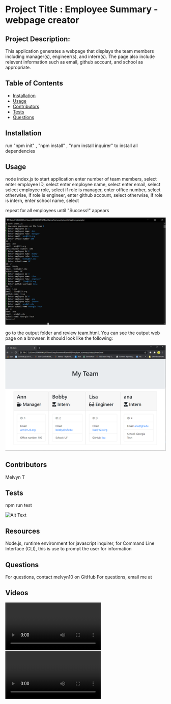 
# Project Title : Employee Summary - webpage creator

## Project Description:
This application generates a webpage that displays the team members including manager(s), engineer(s), and intern(s). The page also include relevent information such as email, github account, and school as appropriate.

## Table of Contents
* [Installation](#installation)
* [Usage](#usage)
* [Contributors](#contributors)
* [Tests](#tests)
* [Questions](#questions)

## Installation
run "npm init" , "npm install" , "npm install inquirer" to install all dependencies

## Usage
node index.js to start application
enter number of team members, select <enter>
enter employee ID, select <enter>
enter employee name, select <enter>
enter email, select <enter>
select employee role, select <enter>
if role is manager, enter office number, select <enter>
otherwise, if role is engineer, enter github account, select <enter>
otherwise, if role is intern, enter school name, select <enter>

repeat for all employees until "Success!" appears

![Alt Text](https://github.com/melvyn10/employee_summary/blob/main/images/Usage.png)

go to the output folder and review team.html. You can see the output web page on a browser. It should look like the following:

![Alt Text](https://github.com/melvyn10/employee_summary/blob/main/images/MyTeam.png)

## Contributors
Melvyn T

## Tests
npm run test

![Alt Text](https://melvyn10.github.io/employee_summary/tree/main/images/Test-results.png)

## Resources
Node.js, runtime environment for javascript
inquirer, for Command Line Interface (CLI), this is use to prompt the user for information

## Questions
For questions, contact melvyn10 on GitHub 
For questions, email me at 

## Videos
![Alt Text](https://melvyn10.github.io/employee_summary/tree/main/video/Team-build.webm)
![Alt Text](https://melvyn10.github.io/employee_summary/tree/main/video/review-html.webm)
